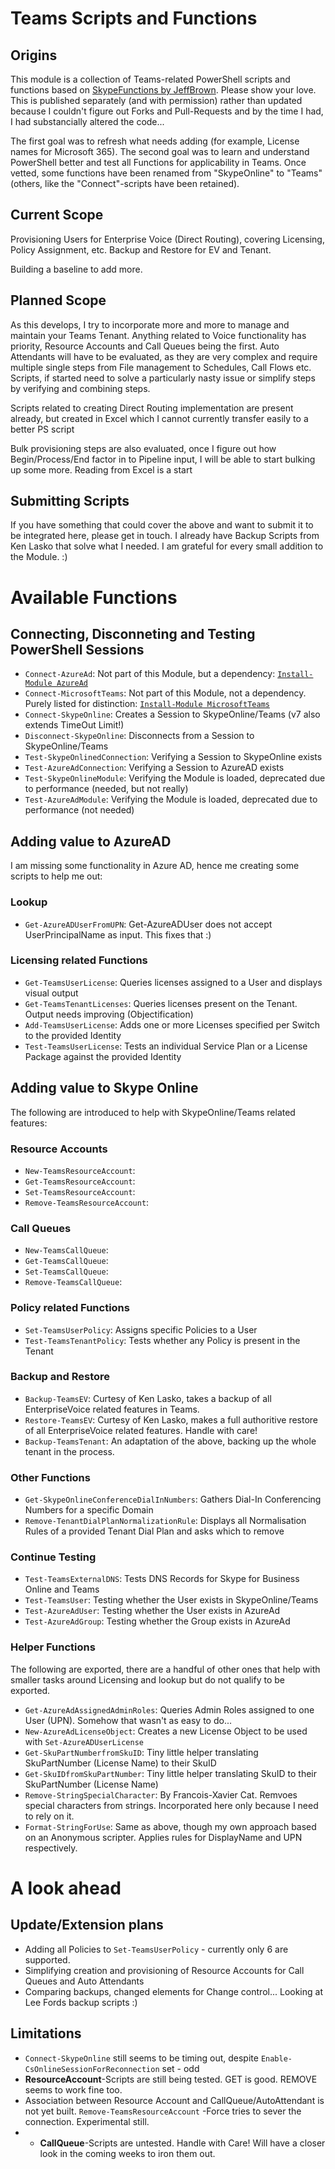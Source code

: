# Teams Scripts and Functions

## Origins

This module is a collection of Teams-related PowerShell scripts and functions based on [SkypeFunctions by JeffBrown](https://github.com/JeffBrownTech/Skype). Please show your love. This is published separately (and with permission) rather than updated because I couldn't figure out Forks and Pull-Requests and by the time I had, I had substancially altered the code... 

The first goal was to refresh what needs adding (for example, License names for Microsoft 365). The second goal was to learn and understand PowerShell better and test all Functions for applicability in Teams. Once vetted, some functions have been renamed from "SkypeOnline" to "Teams" (others, like the "Connect"-scripts have been retained).

## Current Scope

Provisioning Users for Enterprise Voice (Direct Routing), covering Licensing, Policy Assignment, etc.
Backup and Restore for EV and Tenant.

Building a baseline to add more.

## Planned Scope

As this develops, I try to incorporate more and more to manage and maintain your Teams Tenant.
Anything related to Voice functionality has priority, Resource Accounts and Call Queues being the first.
Auto Attendants will have to be evaluated, as they are very complex and require multiple single steps from File management to Schedules, Call Flows etc. Scripts, if started need to solve a particularly nasty issue or simplify steps by verifying and combining steps.

Scripts related to creating Direct Routing implementation are present already, but created in Excel which I cannot currently transfer easily to a better PS script

Bulk provisioning steps are also evaluated, once I figure out how Begin/Process/End factor in to Pipeline input, I will be able to start bulking up some more. Reading from Excel is a start

## Submitting Scripts

If you have something that could cover the above and want to submit it to be integrated here, please get in touch. I already have Backup Scripts from Ken Lasko that solve what I needed. I am grateful for every small addition to the Module. :)

# Available Functions

## Connecting, Disconneting and Testing PowerShell Sessions

- `Connect-AzureAd`:                Not part of this Module, but a dependency: [`Install-Module AzureAd`](https://www.powershellgallery.com/packages/AzureAd)
- `Connect-MicrosoftTeams`:         Not part of this Module, not a dependency. Purely listed for distinction: [`Install-Module MicrosoftTeams`](https://www.powershellgallery.com/packages/MicrosoftTeams)
- `Connect-SkypeOnline`:            Creates a Session to SkypeOnline/Teams (v7 also extends TimeOut Limit!)
- `Disconnect-SkypeOnline`:         Disconnects from a Session to SkypeOnline/Teams
- `Test-SkypeOnlinedConnection`:    Verifying a Session to SkypeOnline exists
- `Test-AzureAdConnection`:         Verifying a Session to AzureAD exists
- `Test-SkypeOnlineModule`:         Verifying the Module is loaded, deprecated due to performance (needed, but not really)
- `Test-AzureAdModule`:             Verifying the Module is loaded, deprecated due to performance (not needed)

## Adding value to AzureAD

I am missing some functionality in Azure AD, hence me creating some scripts to help me out:

### Lookup

- `Get-AzureADUserFromUPN`:         Get-AzureADUser does not accept UserPrincipalName as input. This fixes that :)

### Licensing related Functions

- `Get-TeamsUserLicense`:           Queries licenses assigned to a User and displays visual output
- `Get-TeamsTenantLicenses`:        Queries licenses present on the Tenant. Output needs improving (Objectification)
- `Add-TeamsUserLicense`:           Adds one or more Licenses specified per Switch to the provided Identity
- `Test-TeamsUserLicense`:          Tests an individual Service Plan or a License Package against the provided Identity



## Adding value to Skype Online
The following are introduced to help with SkypeOnline/Teams related features:

### Resource Accounts

- `New-TeamsResourceAccount`:         
- `Get-TeamsResourceAccount`:         
- `Set-TeamsResourceAccount`:         
- `Remove-TeamsResourceAccount`:         

### Call Queues

- `New-TeamsCallQueue`:         
- `Get-TeamsCallQueue`:         
- `Set-TeamsCallQueue`:         
- `Remove-TeamsCallQueue`:         


### Policy related Functions

- `Set-TeamsUserPolicy`:            Assigns specific Policies to a User
- `Test-TeamsTenantPolicy`:         Tests whether any Policy is present in the Tenant 

### Backup and Restore

- `Backup-TeamsEV`:                 Curtesy of Ken Lasko, takes a backup of all EnterpriseVoice related features in Teams.
- `Restore-TeamsEV`:                Curtesy of Ken Lasko, makes a full authoritive restore of all EnterpriseVoice related features. Handle with care!
- `Backup-TeamsTenant`:             An adaptation of the above, backing up the whole tenant in the process.

### Other Functions

- `Get-SkypeOnlineConferenceDialInNumbers`:
                                    Gathers Dial-In Conferencing Numbers for a specific Domain
- `Remove-TenantDialPlanNormalizationRule`:
                                    Displays all Normalisation Rules of a provided Tenant Dial Plan and asks which to remove

### Continue Testing
- `Test-TeamsExternalDNS`:          Tests DNS Records for Skype for Business Online and Teams 
- `Test-TeamsUser`:                 Testing whether the User exists in SkypeOnline/Teams
- `Test-AzureAdUser`:               Testing whether the User exists in AzureAd
- `Test-AzureAdGroup`:              Testing whether the Group exists in AzureAd


### Helper Functions
The following are exported, there are a handful of other ones that help with smaller tasks around Licensing and lookup but do not qualify to be exported.
- `Get-AzureAdAssignedAdminRoles`:  Queries Admin Roles assigned to one User (UPN). Somehow that wasn't as easy to do...
- `New-AzureAdLicenseObject`:       Creates a new License Object to be used with `Set-AzureADUserLicense`
- `Get-SkuPartNumberfromSkuID`:     Tiny little helper translating SkuPartNumber (License Name) to their SkuID
- `Get-SkuIDfromSkuPartNumber`:     Tiny little helper translating SkuID to their SkuPartNumber (License Name)
- `Remove-StringSpecialCharacter`:  By Francois-Xavier Cat. Remvoes special characters from strings. Incorporated here only because I need to rely on it.
- `Format-StringForUse`:            Same as above, though my own approach based on an Anonymous scripter. Applies rules for DisplayName and UPN respectively.


# A look ahead
## Update/Extension plans

- Adding all Policies to `Set-TeamsUserPolicy` - currently only 6 are supported.
- Simplifying creation and provisioning of Resource Accounts for Call Queues and Auto Attendants
- Comparing backups, changed elements for Change control... Looking at Lee Fords backup scripts :)

## Limitations

- `Connect-SkypeOnline` still seems to be timing out, despite `Enable-CsOnlineSessionForReconnection` set - odd
- **ResourceAccount**-Scripts are still being tested. GET is good. REMOVE seems to work fine too.
- Association between Resource Account and CallQueue/AutoAttendant is not yet built. `Remove-TeamsResourceAccount` -Force tries to sever the connection. Experimental still.
- - **CallQueue**-Scripts are untested. Handle with Care! Will have a closer look in the coming weeks to iron them out.